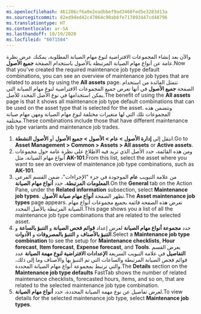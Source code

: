 ```yaml
---
ms.openlocfilehash: 461206cf6a0e2eadbbef9ad3460fed5e3283d13a
ms.sourcegitcommit: 82ed9ded42c47064c90ab6fe717893447cd48796
ms.translationtype: HT
ms.contentlocale: ar-SA
ms.lasthandoff: 10/19/2020
ms.locfileid: "6071584"
---
```

<span data-ttu-id="8d3da-101">والآن بعد إنشاء المجموعات الافتراضية لنوع مهام الصيانة المطلوبة، يمكنك عرض نظرة عامة عن أنواع مهام الصيانة المرتبطة بالأصول باستخدام الصفحة **جميع الأصول**.</span><span class="sxs-lookup"><span data-stu-id="8d3da-101">Now that you've created the required maintenance job type default combinations, you can see an overview of maintenance job types that are related to assets by using the **All assets** page.</span></span> <span data-ttu-id="8d3da-102">تتمثل الفائدة من استخدام الصفحة **جميع الأصول** في أنها تعرض جميع المجموعات الافتراضية لنوع مهام الصيانة التي يمكن استخدامها في نوع الأصل المحدد للأصل.</span><span class="sxs-lookup"><span data-stu-id="8d3da-102">The benefit of using the **All assets** page is that it shows all maintenance job type default combinations that can be used on the asset type that is selected for the asset.</span></span> <span data-ttu-id="8d3da-103">وتتضمن هذه المجموعات تلك التي لها متغيرات مختلفة لنوع مهام الصيانة ومهن مهام صيانة مختلفة.</span><span class="sxs-lookup"><span data-stu-id="8d3da-103">These combinations include those that have different maintenance job type variants and maintenance job trades.</span></span>

1.  <span data-ttu-id="8d3da-104">انتقل إلى **إدارة الأصول > عام > الأصول > جميع الأصول** أو **الأصول النشطة**.</span><span class="sxs-lookup"><span data-stu-id="8d3da-104">Go to **Asset Management > Common > Assets > All assets** or **Active assets**.</span></span>
2.  <span data-ttu-id="8d3da-105">ومن هذه القائمة، حدد الأصل الذي تريد فيه الاطلاع على نظرة عامة حول مجموعات أنواع مهام الصيانة، مثل **AK-101**.</span><span class="sxs-lookup"><span data-stu-id="8d3da-105">From this list, select the asset where you want to see an overview of maintenance job type combinations, such as **AK-101**.</span></span>
3.  <span data-ttu-id="8d3da-106">من علامة التبويب **عام** الموجودة في جزء "الإجراءات"، ضمن القسم الفرعي **المعلومات المرتبطة**، حدد **أنواع مهام الصيانة**.</span><span class="sxs-lookup"><span data-stu-id="8d3da-106">On the **General** tab on the Action Pane, under the **Related information** subsection, select **Maintenance job types**.</span></span>
<span data-ttu-id="8d3da-107">تظهر الصفحة **أنواع مهام صيانة الأصول**.</span><span class="sxs-lookup"><span data-stu-id="8d3da-107">The **Asset maintenance job types** page appears.</span></span> <span data-ttu-id="8d3da-108">تعرض هذه الصفحة قائمة بجميع مجموعات أنواع مهام الصيانة المرتبطة بالأصل المحدد.</span><span class="sxs-lookup"><span data-stu-id="8d3da-108">This page shows you a list of all the maintenance job type combinations that are related to the selected asset.</span></span>
4.  <span data-ttu-id="8d3da-109">حدد **مجموعة أنواع مهام الصيانة** لعرض إعداد **قوائم فحص الصيانة** و **التنبؤ بالساعة** و **التنبؤ بالأصناف** و **التنبؤ بالمصروفات** و **الأدوات**.</span><span class="sxs-lookup"><span data-stu-id="8d3da-109">Select a **Maintenance job type combination** to see the setup for **Maintenance checklists**, **Hour forecast**, **Item forecast**, **Expense forecast**, and **Tools**.</span></span> <span data-ttu-id="8d3da-110">يعرض القسم **التفاصيل** في علامة التبويب السريعة **الإعدادات الافتراضية لنوع مهمة الصيانة** عدد قوائم فحص الصيانة المرتبطة والساعات التي تم التنبؤ بها والأصناف وما إلى ذلك، والتي ترتبط بمجموعة أنواع مهام الصيانة المحددة.</span><span class="sxs-lookup"><span data-stu-id="8d3da-110">The **Details** section on the **Maintenance job type defaults** FastTab shows the number of related maintenance checklists, forecasted hours, items, and so on, that are related to the selected maintenance job type combination.</span></span>
5.  <span data-ttu-id="8d3da-111">لعرض تفاصيل عن نوع مهمة الصيانة المحددة، حدد **أنواع مهام الصيانة**.</span><span class="sxs-lookup"><span data-stu-id="8d3da-111">To view details for the selected maintenance job type, select **Maintenance job types**.</span></span>
